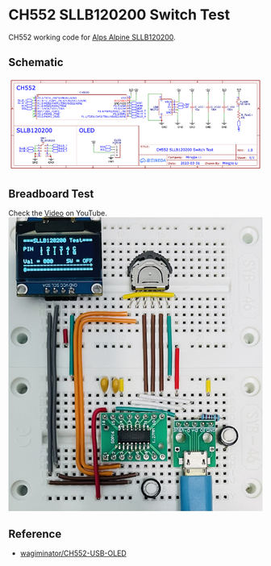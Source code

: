 # CH552 SLLB120200 Switch Test

CH552 working code for [Alps Alpine SLLB120200](https://tech.alpsalpine.com/e/products/detail/SLLB120200/).

## Schematic

![Schematic-CH552-SLLB120200-Switch](Hardware/Schematic_CH552-SLLB120200-Switch_Test.png)

## Breadboard Test

Check the [Video](https://www.youtube.com/shorts/TZwSjbntLJ4) on YouTube.
![CH552-SLLB120200-Switch](Images/CH552-SLLB120200-Switch-Test.png)

## Reference

- [wagiminator/CH552-USB-OLED](https://github.com/wagiminator/CH552-USB-OLED)
